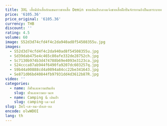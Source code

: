 ```yaml
---
title: 3XL เสื้อมีปกเสื้อถักแขนยาวชายเสื้อ Demin ชายเดินป่ากลางแจ้งชายเสื้อฝึกปั่นจักรยานยิงปีนเขาระบายอากาศได้ดี
price: '6105.36'
price_original: '6105.36'
currency: THB
discount: ''
rating: 4.5
volume: 60
image: S52d3d74cfd4f4c2da940ad8f54508355u.jpg
images:
  - S52d3d74cfd4f4c2da940ad8f54508355u.jpg
  - Sd39dab475e4c465c80afe332de28752ch.jpg
  - Sc7130b974b3d474788b69e4093e3123ca.jpg
  - S24ccca87ab944f6490fa9207dc603257q.jpg
  - S9b44a90888cd4a9894a84cc22be341643.jpg
  - Se871d06bd40844fb97931dd4d3612b87R.jpg
video: ''
categories:
  - name: กีฬาและความบันเทิง
    slug: ฬาและความบ-นเท
  - name: Camping & เดินป่า
    slug: camping-เด-นป
slug: 3xl-เส-อม-ปกเส-อถ
encode: olwWDOI
lang: th
---
```

  